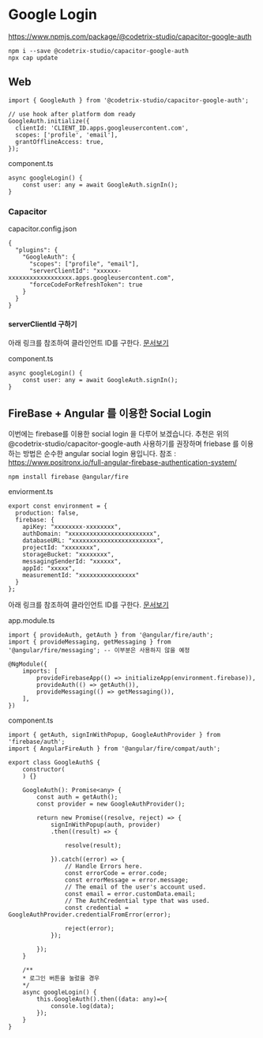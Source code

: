 # Google Login
https://www.npmjs.com/package/@codetrix-studio/capacitor-google-auth

```
npm i --save @codetrix-studio/capacitor-google-auth
npx cap update
```
## Web
```
import { GoogleAuth } from '@codetrix-studio/capacitor-google-auth';

// use hook after platform dom ready
GoogleAuth.initialize({
  clientId: 'CLIENT_ID.apps.googleusercontent.com',
  scopes: ['profile', 'email'],
  grantOfflineAccess: true,
});
```
component.ts
```
async googleLogin() {
    const user: any = await GoogleAuth.signIn();
}
```

### Capacitor
capacitor.config.json
```
{
  "plugins": {
    "GoogleAuth": {
      "scopes": ["profile", "email"],
      "serverClientId": "xxxxxx-xxxxxxxxxxxxxxxxxx.apps.googleusercontent.com",
      "forceCodeForRefreshToken": true
    }
  }
}
```
#### serverClientId 구하기
아래 링크를 참조하여 클라인언트 ID를 구한다.
[문서보기](../google/google-cloud-console.md)

component.ts
```
async googleLogin() {
    const user: any = await GoogleAuth.signIn();
}
```

## FireBase + Angular 를 이용한  Social Login
이번에는 firebase를 이용한 social login 을 다루어 보겠습니다.
추천은 위의 @codetrix-studio/capacitor-google-auth 사용하기를 권장하며 friebase 를 이용하는 방법은 순수한 angular social login 용입니다.
참조 : https://www.positronx.io/full-angular-firebase-authentication-system/
```
npm install firebase @angular/fire
```
enviorment.ts
```
export const environment = {
  production: false,
  firebase: {
    apiKey: "xxxxxxxx-xxxxxxxx",
    authDomain: "xxxxxxxxxxxxxxxxxxxxxxxx",
    databaseURL: "xxxxxxxxxxxxxxxxxxxxxxxx",
    projectId: "xxxxxxxx",
    storageBucket: "xxxxxxxx",
    messagingSenderId: "xxxxxx",
    appId: "xxxxx",
    measurementId: "xxxxxxxxxxxxxxxx"
  }
};
```
아래 링크를 참조하여 클라인언트 ID를 구한다.
[문서보기](../google/firebase.md)

app.module.ts
```
import { provideAuth, getAuth } from '@angular/fire/auth';
import { provideMessaging, getMessaging } from '@angular/fire/messaging'; -- 이부분은 사용하지 않을 예정

@NgModule({
    imports: [
        provideFirebaseApp(() => initializeApp(environment.firebase)),
        provideAuth(() => getAuth()),
        provideMessaging(() => getMessaging()),
    ],
})
```
component.ts
```
import { getAuth, signInWithPopup, GoogleAuthProvider } from 'firebase/auth';
import { AngularFireAuth } from '@angular/fire/compat/auth';

export class GoogleAuthS {
    constructor(
    ) {}

    GoogleAuth(): Promise<any> {
        const auth = getAuth();
        const provider = new GoogleAuthProvider();

        return new Promise((resolve, reject) => {
            signInWithPopup(auth, provider)
            .then((result) => {

                resolve(result);

            }).catch((error) => {
                // Handle Errors here.
                const errorCode = error.code;
                const errorMessage = error.message;
                // The email of the user's account used.
                const email = error.customData.email;
                // The AuthCredential type that was used.
                const credential = GoogleAuthProvider.credentialFromError(error);

                reject(error);
            });

        });
    }

    /**
    * 로그인 버튼을 눌렀을 경우
    */
    async googleLogin() {
        this.GoogleAuth().then((data: any)=>{
            console.log(data);
        });
    }
}
```

